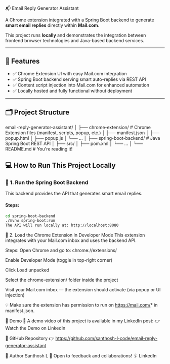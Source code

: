  📬 Email Reply Generator Assistant

A Chrome extension integrated with a Spring Boot backend to generate **smart email replies** directly within **Mail.com**.

This project runs **locally** and demonstrates the integration between frontend browser technologies and Java-based backend services.

---

## 🚀 Features

- ✅ Chrome Extension UI with easy Mail.com integration  
- ✅ Spring Boot backend serving smart auto-replies via REST API  
- ✅ Content script injection into Mail.com for enhanced automation  
- ✅ Locally hosted and fully functional without deployment  

---

## 🗂️ Project Structure

email-reply-generator-assistant/
│
├── chrome-extension/ # Chrome Extension files (manifest, scripts, popup, etc.)
│ ├── manifest.json
│ ├── popup.html
│ ├── popup.js
│ └── ...
│
├── spring-boot-backend/ # Java Spring Boot REST API
│ ├── src/
│ ├── pom.xml
│ └── ...
│
└── README.md # You're reading it!


## 💻 How to Run This Project Locally

### 🔹 1. Run the Spring Boot Backend

This backend provides the API that generates smart email replies.

#### Steps:
```bash
cd spring-boot-backend
./mvnw spring-boot:run
The API will run locally at: http://localhost:8080
```
🔹 2. Load the Chrome Extension in Developer Mode
This extension integrates with your Mail.com inbox and uses the backend API.

Steps:
Open Chrome and go to: chrome://extensions/

Enable Developer Mode (toggle in top-right corner)

Click Load unpacked

Select the chrome-extension/ folder inside the project

Visit your Mail.com inbox — the extension should activate (via popup or UI injection)

💡 Make sure the extension has permission to run on https://mail.com/* in manifest.json.

🧪 Demo
🎥 A demo video of this project is available in my LinkedIn post:
👉 Watch the Demo on LinkedIn

🔗 GitHub Repository
👉 https://github.com/santhosh-l-code/email-reply-generator-assistant

🙋 Author
Santhosh L
📧 Open to feedback and collaborations!
🖇️ LinkedIn
